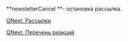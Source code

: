 
**newsletterCancel **- остановка рассылка.



[QNext. Рассылки](/docs-test/ph/QNext-admin-Newsletters-about-05-08)

[QNext. Перечень реакций](/docs-test/ph/QNext-admin-reaction-about-05-01)
